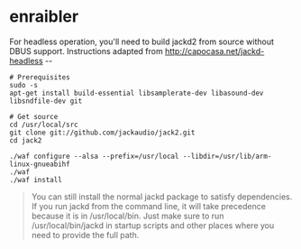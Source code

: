 # enraibler

For headless operation, you'll need to build jackd2 from source without DBUS support. Instructions adapted from http://capocasa.net/jackd-headless --

```
# Prerequisites
sudo -s
apt-get install build-essential libsamplerate-dev libasound-dev libsndfile-dev git

# Get source
cd /usr/local/src
git clone git://github.com/jackaudio/jack2.git
cd jack2

./waf configure --alsa --prefix=/usr/local --libdir=/usr/lib/arm-linux-gnueabihf
./waf
./waf install
```

> You can still install the normal jackd package to satisfy dependencies. If you run jackd from the command line, it will take precedence because it is in /usr/local/bin. Just make sure to run /usr/local/bin/jackd in startup scripts and other places where you need to provide the full path.

